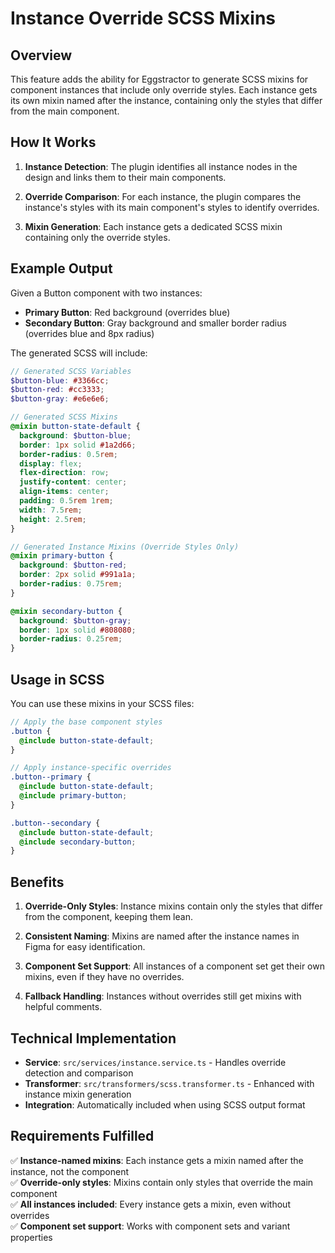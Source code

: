 # Instance Override SCSS Mixins

## Overview

This feature adds the ability for Eggstractor to generate SCSS mixins for component instances that include only override styles. Each instance gets its own mixin named after the instance, containing only the styles that differ from the main component.

## How It Works

1. **Instance Detection**: The plugin identifies all instance nodes in the design and links them to their main components.

2. **Override Comparison**: For each instance, the plugin compares the instance's styles with its main component's styles to identify overrides.

3. **Mixin Generation**: Each instance gets a dedicated SCSS mixin containing only the override styles.

## Example Output

Given a Button component with two instances:
- **Primary Button**: Red background (overrides blue)
- **Secondary Button**: Gray background and smaller border radius (overrides blue and 8px radius)

The generated SCSS will include:

```scss
// Generated SCSS Variables
$button-blue: #3366cc;
$button-red: #cc3333;
$button-gray: #e6e6e6;

// Generated SCSS Mixins
@mixin button-state-default {
  background: $button-blue;
  border: 1px solid #1a2d66;
  border-radius: 0.5rem;
  display: flex;
  flex-direction: row;
  justify-content: center;
  align-items: center;
  padding: 0.5rem 1rem;
  width: 7.5rem;
  height: 2.5rem;
}

// Generated Instance Mixins (Override Styles Only)
@mixin primary-button {
  background: $button-red;
  border: 2px solid #991a1a;
  border-radius: 0.75rem;
}

@mixin secondary-button {
  background: $button-gray;
  border: 1px solid #808080;
  border-radius: 0.25rem;
}
```

## Usage in SCSS

You can use these mixins in your SCSS files:

```scss
// Apply the base component styles
.button {
  @include button-state-default;
}

// Apply instance-specific overrides
.button--primary {
  @include button-state-default;
  @include primary-button;
}

.button--secondary {
  @include button-state-default;
  @include secondary-button;
}
```

## Benefits

1. **Override-Only Styles**: Instance mixins contain only the styles that differ from the component, keeping them lean.

2. **Consistent Naming**: Mixins are named after the instance names in Figma for easy identification.

3. **Component Set Support**: All instances of a component set get their own mixins, even if they have no overrides.

4. **Fallback Handling**: Instances without overrides still get mixins with helpful comments.

## Technical Implementation

- **Service**: `src/services/instance.service.ts` - Handles override detection and comparison
- **Transformer**: `src/transformers/scss.transformer.ts` - Enhanced with instance mixin generation
- **Integration**: Automatically included when using SCSS output format

## Requirements Fulfilled

✅ **Instance-named mixins**: Each instance gets a mixin named after the instance, not the component  
✅ **Override-only styles**: Mixins contain only styles that override the main component  
✅ **All instances included**: Every instance gets a mixin, even without overrides  
✅ **Component set support**: Works with component sets and variant properties
